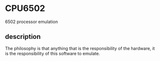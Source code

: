 # CPU6502
6502 processor emulation

## description
The philosophy is that anything that is the responsibility of the hardware, it is the responsibility of this software to emulate.
